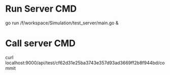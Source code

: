 # Run Server CMD
go run /f/workspace/Simulation/test_server/main.go &

# Call server CMD
curl localhost:9000/api/test/cf62d31e25ba3743e357d93ad3669ff2b8f944bd/commit